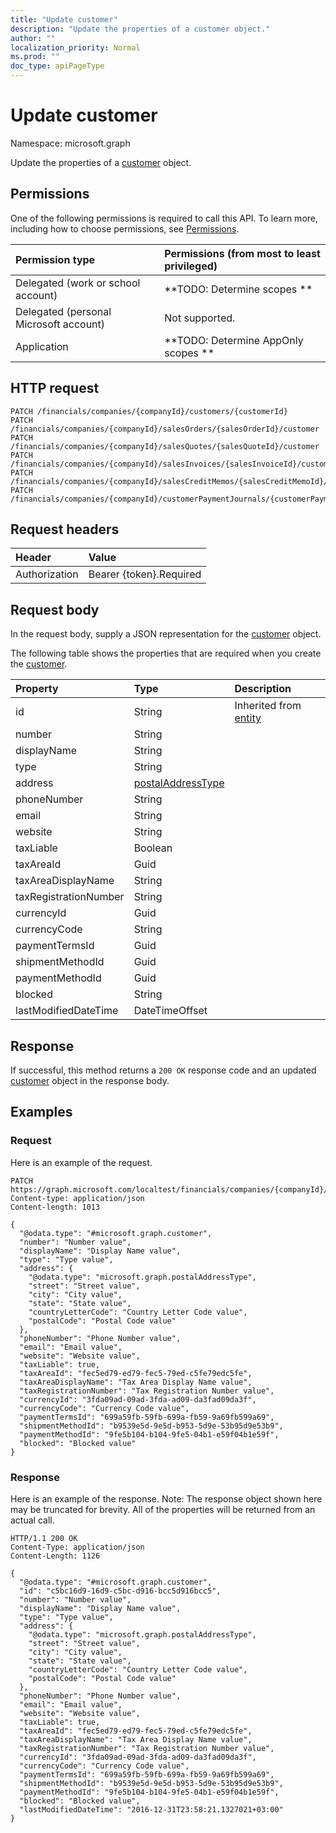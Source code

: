 ```yaml
---
title: "Update customer"
description: "Update the properties of a customer object."
author: ""
localization_priority: Normal
ms.prod: ""
doc_type: apiPageType
---
```


# Update customer

Namespace: microsoft.graph

Update the properties of a [customer](../resources/customer.md) object.

## Permissions
One of the following permissions is required to call this API. To learn more, including how to choose permissions, see [Permissions](/concepts/permissions-reference.md).

|Permission type|Permissions (from most to least privileged)|
|:---|:---|
|Delegated (work or school account)|**TODO: Determine scopes **|
|Delegated (personal Microsoft account)|Not supported.|
|Application|**TODO: Determine AppOnly scopes **|

## HTTP request
<!-- {
  "blockType": "ignored"
}
-->
``` http
PATCH /financials/companies/{companyId}/customers/{customerId}
PATCH /financials/companies/{companyId}/salesOrders/{salesOrderId}/customer
PATCH /financials/companies/{companyId}/salesQuotes/{salesQuoteId}/customer
PATCH /financials/companies/{companyId}/salesInvoices/{salesInvoiceId}/customer
PATCH /financials/companies/{companyId}/salesCreditMemos/{salesCreditMemoId}/customer
PATCH /financials/companies/{companyId}/customerPaymentJournals/{customerPaymentJournalId}/customerPayments/{customerPaymentId}/customer
```

## Request headers
|Header|Value|
|:---|:---|
|Authorization|Bearer {token}.Required|

## Request body
In the request body, supply a JSON representation for the [customer](../resources/customer.md) object.

The following table shows the properties that are required when you create the [customer](../resources/customer.md).

|Property|Type|Description|
|:---|:---|:---|
|id|String| Inherited from [entity](../resources/entity.md)|
|number|String||
|displayName|String||
|type|String||
|address|[postalAddressType](../resources/postaladdresstype.md)||
|phoneNumber|String||
|email|String||
|website|String||
|taxLiable|Boolean||
|taxAreaId|Guid||
|taxAreaDisplayName|String||
|taxRegistrationNumber|String||
|currencyId|Guid||
|currencyCode|String||
|paymentTermsId|Guid||
|shipmentMethodId|Guid||
|paymentMethodId|Guid||
|blocked|String||
|lastModifiedDateTime|DateTimeOffset||



## Response
If successful, this method returns a `200 OK` response code and an updated [customer](../resources/customer.md) object in the response body.

## Examples

### Request
Here is an example of the request.
<!-- {
  "blockType": "request",
  "name": "update_customer"
}
-->
``` http
PATCH https://graph.microsoft.com/localtest/financials/companies/{companyId}/customers/{customerId}
Content-type: application/json
Content-length: 1013

{
  "@odata.type": "#microsoft.graph.customer",
  "number": "Number value",
  "displayName": "Display Name value",
  "type": "Type value",
  "address": {
    "@odata.type": "microsoft.graph.postalAddressType",
    "street": "Street value",
    "city": "City value",
    "state": "State value",
    "countryLetterCode": "Country Letter Code value",
    "postalCode": "Postal Code value"
  },
  "phoneNumber": "Phone Number value",
  "email": "Email value",
  "website": "Website value",
  "taxLiable": true,
  "taxAreaId": "fec5ed79-ed79-fec5-79ed-c5fe79edc5fe",
  "taxAreaDisplayName": "Tax Area Display Name value",
  "taxRegistrationNumber": "Tax Registration Number value",
  "currencyId": "3fda09ad-09ad-3fda-ad09-da3fad09da3f",
  "currencyCode": "Currency Code value",
  "paymentTermsId": "699a59fb-59fb-699a-fb59-9a69fb599a69",
  "shipmentMethodId": "b9539e5d-9e5d-b953-5d9e-53b95d9e53b9",
  "paymentMethodId": "9fe5b104-b104-9fe5-04b1-e59f04b1e59f",
  "blocked": "Blocked value"
}
```

### Response
Here is an example of the response. Note: The response object shown here may be truncated for brevity. All of the properties will be returned from an actual call.
<!-- {
  "blockType": "response",
  "truncated": true
}
-->
``` http
HTTP/1.1 200 OK
Content-Type: application/json
Content-Length: 1126

{
  "@odata.type": "#microsoft.graph.customer",
  "id": "c5bc16d9-16d9-c5bc-d916-bcc5d916bcc5",
  "number": "Number value",
  "displayName": "Display Name value",
  "type": "Type value",
  "address": {
    "@odata.type": "microsoft.graph.postalAddressType",
    "street": "Street value",
    "city": "City value",
    "state": "State value",
    "countryLetterCode": "Country Letter Code value",
    "postalCode": "Postal Code value"
  },
  "phoneNumber": "Phone Number value",
  "email": "Email value",
  "website": "Website value",
  "taxLiable": true,
  "taxAreaId": "fec5ed79-ed79-fec5-79ed-c5fe79edc5fe",
  "taxAreaDisplayName": "Tax Area Display Name value",
  "taxRegistrationNumber": "Tax Registration Number value",
  "currencyId": "3fda09ad-09ad-3fda-ad09-da3fad09da3f",
  "currencyCode": "Currency Code value",
  "paymentTermsId": "699a59fb-59fb-699a-fb59-9a69fb599a69",
  "shipmentMethodId": "b9539e5d-9e5d-b953-5d9e-53b95d9e53b9",
  "paymentMethodId": "9fe5b104-b104-9fe5-04b1-e59f04b1e59f",
  "blocked": "Blocked value",
  "lastModifiedDateTime": "2016-12-31T23:58:21.1327021+03:00"
}
```

